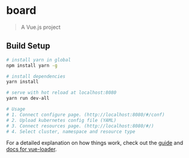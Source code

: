 # board

> A Vue.js project

## Build Setup

``` bash
# install yarn in global
npm install yarn -g

# install dependencies
yarn install

# serve with hot reload at localhost:8080
yarn run dev-all

# Usage
# 1. Connect configure page. (http://localhost:8080/#/conf)
# 2. Upload kubernetes config file (YAML)
# 3. Connect resources page. (http://localhost:8080/#/)
# 4. Select cluster, namespace and resource type

```

For a detailed explanation on how things work, check out the [guide](http://vuejs-templates.github.io/webpack/) and [docs for vue-loader](http://vuejs.github.io/vue-loader).
